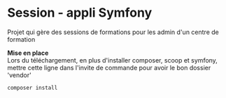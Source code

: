 # Session -  appli Symfony

Projet qui gère des sessions de formations pour les admin d'un centre de formation


**Mise en place**  
Lors du téléchargement, en plus d'installer composer, scoop et symfony, mettre cette ligne dans l'invite de commande pour avoir le bon dossier 'vendor'

``` php
composer install
```
